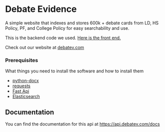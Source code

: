 # Debate Evidence

A simple website that indexes and stores 600k + debate cards from LD, HS Policy, PF, and College Policy for easy searchability and use.

This is the backend code we used. [Here is the front end.](https://github.com/densumesh/debatev-frontend)

Check out our website at [debatev.com](http://www.debatev.com/)

### Prerequisites

What things you need to install the software and how to install them

* [python-docx](https://pypi.org/project/python-docx/)
* [requests](https://pypi.org/project/requests/)
* [Fast Api](https://pypi.org/project/fastapi/)
* [Elasticsearch](https://pypi.org/project/elasticsearch/)

## Documentation
You can find the documentation for this api at https://api.debatev.com/docs
